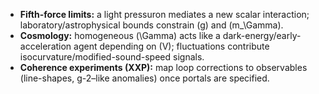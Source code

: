 * **Fifth-force limits:** a light pressuron mediates a new scalar interaction; laboratory/astrophysical bounds constrain (g) and (m_\Gamma).
* **Cosmology:** homogeneous (\Gamma) acts like a dark-energy/early-acceleration agent depending on (V); fluctuations contribute isocurvature/modified-sound-speed signals.
* **Coherence experiments (XXP):** map loop corrections to observables (line-shapes, g-2–like anomalies) once portals are specified.